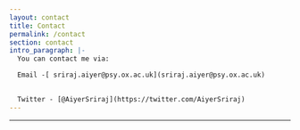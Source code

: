 ```yaml
---
layout: contact
title: Contact
permalink: /contact
section: contact
intro_paragraph: |-
  You can contact me via:

  Email -[ sriraj.aiyer@psy.ox.ac.uk](sriraj.aiyer@psy.ox.ac.uk)  

   
  Twitter - [@AiyerSriraj](https://twitter.com/AiyerSriraj)
---
```

- - -

